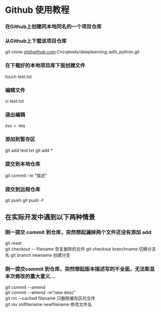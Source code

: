 
# Github 使用教程

### 在Github上创建同本地同名的一个项目仓库


### 从Github上下载该项目仓库
git clone git@github.com:Cncqleeds/deeplearning_with_python.git

### 在下载好的本地项目库下面创建文件
touch test.txt

### 编辑文件
vi test.txt

### 退出编辑
esc + :wq

### 添加到暂存区
git add test.txt
git add *

### 提交到本地仓库
git commit -m "描述"

### 提交到远程仓库
git push
git push -f

## 在实际开发中遇到以下两种情景

### 刚一提交 commit 到仓库，突然想起漏掉两个文件还没有添加 add
git reset  
git checkout -- filename 恢复删除的文件 
git checkout branchname 切换分支名
git branch newname 创建分支 


### 刚一提交commit 到仓库，突然想起版本描述写的不全面，无法彰显本次修改的重大意义...
git commit --amend   
git commit --amend -m"new desc"   
git rm --cached filename 只删除缓存区的文件  
git mv oldfilename newfilename 修改文件名
